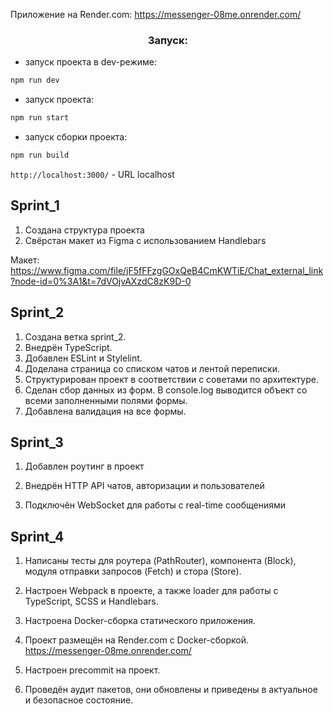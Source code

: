Приложение на Render.com: https://messenger-08me.onrender.com/

<h3 align="center">Запуск:</h3>

- запуск проекта в dev-режиме:

```bash
npm run dev
```

- запуск проекта:

```bash
npm run start
``` 

- запуск сборки проекта:

```bash
npm run build
```

`http://localhost:3000/` - URL localhost


## Sprint_1
1. Создана структура проекта
2. Свёрстан макет из Figma с использованием Handlebars

Макет: https://www.figma.com/file/jF5fFFzgGOxQeB4CmKWTiE/Chat_external_link?node-id=0%3A1&t=7dVOjvAXzdC8zK9D-0


## Sprint_2

1. Создана ветка sprint_2.
2. Внедрён TypeScript.
3. Добавлен ESLint и Stylelint.
4. Доделана страница со списком чатов и лентой переписки.
5. Структурирован проект в соответствии с советами по архитектуре.
6. Сделан сбор данных из форм. В console.log выводится объект со всеми заполненными полями формы.
7. Добавлена валидация на все формы.


## Sprint_3

1. Добавлен роутинг в проект

2. Внедрён HTTP API чатов, авторизации и пользователей

3. Подключён WebSocket для работы с real-time сообщениями


## Sprint_4

1. Написаны тесты для роутера (PathRouter), компонента (Block), модуля отправки запросов (Fetch) и стора (Store).

2. Настроен Webpack в проекте, а также loader для работы с TypeScript, SCSS и Handlebars.

3. Настроена Docker-сборка статического приложения.

4. Проект размещён на Render.com с Docker-сборкой. https://messenger-08me.onrender.com/

5. Настроен precommit на проект.

6. Проведён аудит пакетов, они обновлены и приведены в актуальное и безопасное состояние.
